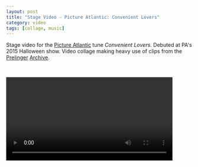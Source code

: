 ```yaml
---
layout: post
title: "Stage Video - Picture Atlantic: Convenient Lovers"
category: video
tags: [collage, music]
---
```


Stage video for the [Picture Atlantic](http://www.pictureatlantic.com) tune *Convenient Lovers*. Debuted at PA's 2015 Halloween show. Video collage making heavy use of clips from the [Prelinger](http://www.prelinger.com) [Archive](https://archive.org/details/prelinger).

<p>&nbsp;</p>

<video controls="controls" width="450" name="Convenient Lovers" src="/assets/convenientlovers.m4v"></video>

<p>&nbsp; </p>
